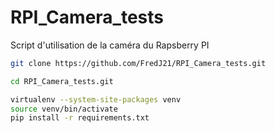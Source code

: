 # RPI_Camera_tests
Script d'utilisation de la caméra du Rapsberry PI

```bash
git clone https://github.com/FredJ21/RPI_Camera_tests.git

cd RPI_Camera_tests.git

virtualenv --system-site-packages venv
source venv/bin/activate
pip install -r requirements.txt

```
